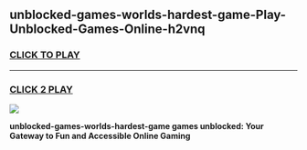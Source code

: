 
## unblocked-games-worlds-hardest-game-Play-Unblocked-Games-Online-h2vnq
<h3>
<a href="https://premium76.site?title=unblocked-games-worlds-hardest-game&ref=24A">CLICK TO PLAY</a></h3>
<hr>

<h3>
<a href="https://premium76.site?title=unblocked-games-worlds-hardest-game&ref=24A">CLICK 2 PLAY</a>
  
</h3>

<a href="https://premium76.site?title=unblocked-games-worlds-hardest-game&ref=24A"><img src="https://clearcache.store/games.png"></a>


**unblocked-games-worlds-hardest-game games unblocked: Your Gateway to Fun and Accessible Online Gaming**
